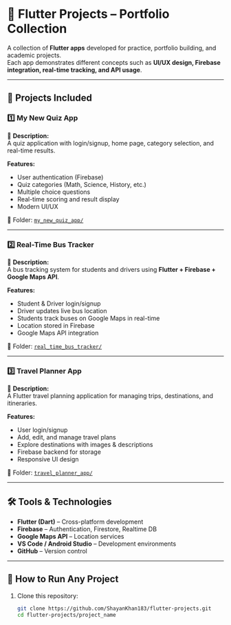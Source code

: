 # 🚀 Flutter Projects – Portfolio Collection  

A collection of **Flutter apps** developed for practice, portfolio building, and academic projects.  
Each app demonstrates different concepts such as **UI/UX design, Firebase integration, real-time tracking, and API usage**.  

---

## 📂 Projects Included  

### 1️⃣ My New Quiz App  
📌 **Description:**  
A quiz application with login/signup, home page, category selection, and real-time results.  

**Features:**  
- User authentication (Firebase)  
- Quiz categories (Math, Science, History, etc.)  
- Multiple choice questions  
- Real-time scoring and result display  
- Modern UI/UX  

📁 Folder: [`my_new_quiz_app/`](./my_new_quiz_app)  

---

### 2️⃣ Real-Time Bus Tracker  
📌 **Description:**  
A bus tracking system for students and drivers using **Flutter + Firebase + Google Maps API**.  

**Features:**  
- Student & Driver login/signup  
- Driver updates live bus location  
- Students track buses on Google Maps in real-time  
- Location stored in Firebase  
- Google Maps API integration  

📁 Folder: [`real_time_bus_tracker/`](./real_time_bus_tracker)  

---

### 3️⃣ Travel Planner App  
📌 **Description:**  
A Flutter travel planning application for managing trips, destinations, and itineraries.  

**Features:**  
- User login/signup  
- Add, edit, and manage travel plans  
- Explore destinations with images & descriptions  
- Firebase backend for storage  
- Responsive UI design  

📁 Folder: [`travel_planner_app/`](./travel_planner_app)  

---

## 🛠️ Tools & Technologies  

- **Flutter (Dart)** – Cross-platform development  
- **Firebase** – Authentication, Firestore, Realtime DB  
- **Google Maps API** – Location services  
- **VS Code / Android Studio** – Development environments  
- **GitHub** – Version control  

---

## 📌 How to Run Any Project  

1. Clone this repository:  
   ```bash
   git clone https://github.com/ShayanKhan183/flutter-projects.git
   cd flutter-projects/project_name
